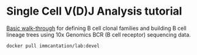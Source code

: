 # Single Cell V(D)J Analysis tutorial

[Basic walk-through](https://immcantation.readthedocs.io/en/stable/getting_started/10x_tutorial.html) for defining B cell clonal families and building B cell lineage trees using 10x Genomics BCR (B cell receptor) sequencing data.

```console
docker pull immcantation/lab:devel
```

